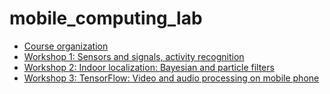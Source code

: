 # mobile_computing_lab

- [Course organization](https://github.com/osaukh/mobile_computing_lab/blob/master/WS1_0_Organization.ipynb)
- [Workshop 1: Sensors and signals, activity recognition](https://github.com/osaukh/mobile_computing_lab/blob/master/WS1_1_Sensors_and_Signals.ipynb)
- [Workshop 2: Indoor localization: Bayesian and particle filters](https://github.com/osaukh/mobile_computing_lab/blob/master/WS2_1_Localization.ipynb)
- [Workshop 3: TensorFlow: Video and audio processing on mobile phone](https://github.com/osaukh/mobile_computing_lab/blob/master/WS3_1_TensorFlow.ipynb)
